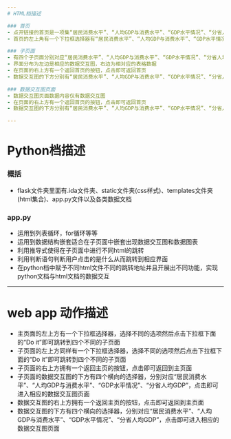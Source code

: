 ```yaml
---
# HTML档描述

### 首页
- 点开链接的首页是一项集“居民消费水平”、“人均GDP与消费水平”、“GDP水平情况”、“分省人均GDP”的合成总表格
- 首页的左上角有一个下拉框选择器有“居民消费水平”、“人均GDP与消费水平”、“GDP水平情况”、“分省人均GDP”四个选项，点击其中一个选项并且点击下拉框选择器的下方的“Do it”即可跳转到子页面

### 子页面
- 有四个子页面分别对应“居民消费水平”、“人均GDP与消费水平”、“GDP水平情况”、“分省人均GDP”
- 界面分布为左边是相应的数据交互图，右边为相对应的表格数据
- 在页面的右上方有一个返回首页的按钮，点击即可返回首页
- 数据交互图的下方分别有“居民消费水平”、“人均GDP与消费水平”、“GDP水平情况”、“分省人均GDP”所对应的四个按键，点击即可进入相应的数据交互图页面

### 数据交互图页面
- 数据交互图页面数据内容仅有数据交互图
- 在页面的右上方有一个返回首页的按钮，点击即可返回首页
- 数据交互图的下方分别有“居民消费水平”、“人均GDP与消费水平”、“GDP水平情况”、“分省人均GDP”所对应的四个按键，点击即可进入相应的数据交互图页面

---
```


# Python档描述

### 概括
- flask文件夹里面有.ida文件夹、static文件夹(css样式)、templates文件夹(html集合)、app.py文件以及各类数据文档

### app.py
- 运用到列表循环，for循环等等
- 运用到数据结构嵌套适合在子页面中嵌套出现数据交互图和数据图表
- 利用推导式使得在子页面中进行不同html的跳转
- 利用判断语句判断用户点击的是什么从而跳转到相应界面
- 在python档中赋予不同html文件不同的跳转地址并且开展出不同功能，实现python文档与html文档的数据交互

---

# web app 动作描述
- 主页面的左上方有一个下拉框选择器，选择不同的选项然后点击下拉框下面的“Do it”即可跳转到四个不同的子页面
- 子页面的左上方同样有一个下拉框选择器，选择不同的选项然后点击下拉框下面的“Do it”即可跳转到四个不同的子页面
- 子页面的右上方拥有一个返回主页的按钮，点击即可返回到主页面
- 子页面的数据交互图的下方有四个横向的选择器，分别对应“居民消费水平”、“人均GDP与消费水平”、“GDP水平情况”、“分省人均GDP”，点击即可进入相应的数据交互图页面
- 数据交互图的右上方拥有一个返回主页的按钮，点击即可返回到主页面
- 数据交互图的下方有四个横向的选择器，分别对应“居民消费水平”、“人均GDP与消费水平”、“GDP水平情况”、“分省人均GDP”，点击即可进入相应的数据交互图页面
